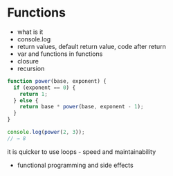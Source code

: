 # Functions

- what is it
- console.log
- return values, default return value, code after return
- var and functions in functions
- closure
- recursion
```js
function power(base, exponent) {
  if (exponent == 0) {
    return 1;
  } else {
    return base * power(base, exponent - 1);
  }
}

console.log(power(2, 3));
// → 8
```
it is quicker to use loops - speed and maintainability
- functional programming and side effects
